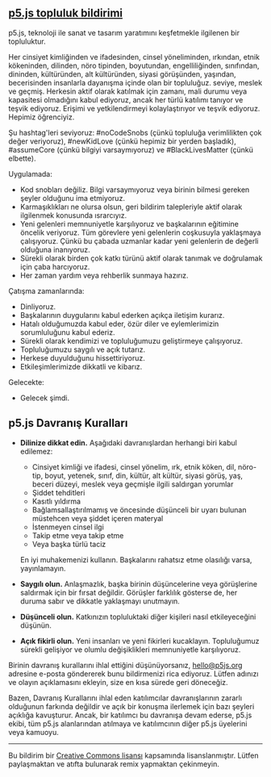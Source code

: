 ## [p5.js topluluk bildirimi](http://p5js.org/community/)

p5.js, teknoloji ile sanat ve tasarım yaratımını keşfetmekle ilgilenen bir topluluktur.

Her cinsiyet kimliğinden ve ifadesinden, cinsel yöneliminden, ırkından, etnik kökeninden, dilinden, nöro tipinden, boyutundan, engelliliğinden, sınıfından, dininden, kültüründen, alt kültüründen, siyasi görüşünden, yaşından, becerisinden insanlarla dayanışma içinde olan bir topluluğuz. seviye, meslek ve geçmiş. Herkesin aktif olarak katılmak için zamanı, mali durumu veya kapasitesi olmadığını kabul ediyoruz, ancak her türlü katılımı tanıyor ve teşvik ediyoruz. Erişimi ve yetkilendirmeyi kolaylaştırıyor ve teşvik ediyoruz. Hepimiz öğrenciyiz.

Şu hashtag'leri seviyoruz: #noCodeSnobs (çünkü topluluğa verimlilikten çok değer veriyoruz), #newKidLove (çünkü hepimiz bir yerden başladık), #assumeCore (çünkü bilgiyi varsaymıyoruz) ve #BlackLivesMatter (çünkü elbette).

Uygulamada:
* Kod snobları değiliz. Bilgi varsaymıyoruz veya birinin bilmesi gereken şeyler olduğunu ima etmiyoruz.
* Karmaşıklıkları ne olursa olsun, geri bildirim talepleriyle aktif olarak ilgilenmek konusunda ısrarcıyız.
* Yeni gelenleri memnuniyetle karşılıyoruz ve başkalarının eğitimine öncelik veriyoruz. Tüm görevlere yeni gelenlerin coşkusuyla yaklaşmaya çalışıyoruz. Çünkü bu çabada uzmanlar kadar yeni gelenlerin de değerli olduğuna inanıyoruz.
* Sürekli olarak birden çok katkı türünü aktif olarak tanımak ve doğrulamak için çaba harcıyoruz.
* Her zaman yardım veya rehberlik sunmaya hazırız.

Çatışma zamanlarında:
* Dinliyoruz.
* Başkalarının duygularını kabul ederken açıkça iletişim kurarız.
* Hatalı olduğumuzda kabul eder, özür diler ve eylemlerimizin sorumluluğunu kabul ederiz.
* Sürekli olarak kendimizi ve topluluğumuzu geliştirmeye çalışıyoruz.
* Topluluğumuzu saygılı ve açık tutarız.
* Herkese duyulduğunu hissettiriyoruz.
* Etkileşimlerimizde dikkatli ve kibarız.

Gelecekte:
* Gelecek şimdi.


## p5.js Davranış Kuralları

* **Dilinize dikkat edin.** Aşağıdaki davranışlardan herhangi biri kabul edilemez:
   * Cinsiyet kimliği ve ifadesi, cinsel yönelim, ırk, etnik köken, dil, nöro-tip, boyut, yetenek, sınıf, din, kültür, alt kültür, siyasi görüş, yaş, beceri düzeyi, meslek veya geçmişle ilgili saldırgan yorumlar
   * Şiddet tehditleri
   * Kasıtlı yıldırma
   * Bağlamsallaştırılmamış ve öncesinde düşünceli bir uyarı bulunan müstehcen veya şiddet içeren materyal
   * İstenmeyen cinsel ilgi
   * Takip etme veya takip etme
   * Veya başka türlü taciz

   En iyi muhakemenizi kullanın. Başkalarını rahatsız etme olasılığı varsa, yayınlamayın.

* **Saygılı olun.** Anlaşmazlık, başka birinin düşüncelerine veya görüşlerine saldırmak için bir fırsat değildir. Görüşler farklılık gösterse de, her duruma sabır ve dikkatle yaklaşmayı unutmayın.
* **Düşünceli olun.** Katkınızın topluluktaki diğer kişileri nasıl etkileyeceğini düşünün.
* **Açık fikirli olun.** Yeni insanları ve yeni fikirleri kucaklayın. Topluluğumuz sürekli gelişiyor ve olumlu değişiklikleri memnuniyetle karşılıyoruz.

Birinin davranış kurallarını ihlal ettiğini düşünüyorsanız, [hello@p5js.org](mailto:hello@p5js.org) adresine e-posta göndererek bunu bildirmenizi rica ediyoruz. Lütfen adınızı ve olayın açıklamasını ekleyin, size en kısa sürede geri döneceğiz.

Bazen, Davranış Kurallarını ihlal eden katılımcılar davranışlarının zararlı olduğunun farkında değildir ve açık bir konuşma ilerlemek için bazı şeyleri açıklığa kavuşturur. Ancak, bir katılımcı bu davranışa devam ederse, p5.js ekibi, tüm p5.js alanlarından atılmaya ve katılımcının diğer p5.js üyelerini veya kamuoyu.

---
Bu bildirim bir [Creative Commons lisansı](https://creativecommons.org/licenses/by-sa/4.0/) kapsamında lisanslanmıştır. Lütfen paylaşmaktan ve atıfta bulunarak remix yapmaktan çekinmeyin.
